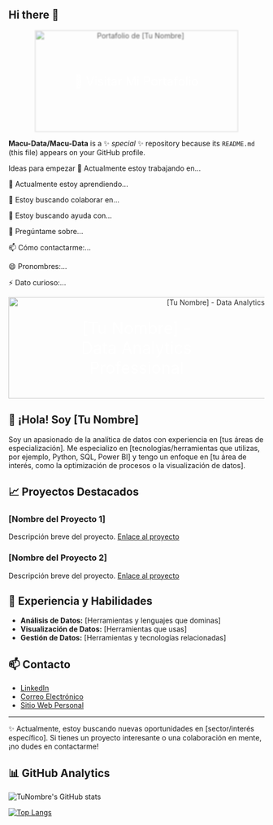 ## Hi there 👋

<div align="center" style="position: relative;">
  <a href="https://tu-sitio-web.com" style="text-decoration: none;">
    <img src="ruta/a/tu/imagen.jpg" alt="Portafolio de [Tu Nombre]" width="400" height="200" style="opacity: 0.7; filter: blur(1px);">
    <div style="position: absolute; top: 50%; left: 50%; transform: translate(-50%, -50%); color: white; font-size: 24px;">
      🔗 Visitar Mi Portafolio
    </div>
  </a>
</div>



**Macu-Data/Macu-Data** is a ✨ _special_ ✨ repository because its `README.md` (this file) appears on your GitHub profile.

Ideas para empezar
🔭 Actualmente estoy trabajando en...

🌱 Actualmente estoy aprendiendo...

👯 Estoy buscando colaborar en...

🤔 Estoy buscando ayuda con...

💬 Pregúntame sobre...

📫 Cómo contactarme:...

😄 Pronombres:...

⚡ Dato curioso:...



<!-- Banner -->
<div align="center" style="position: relative;">
  <a href="https://tusitioportafolio.com" style="text-decoration: none;">
    <img src="ruta/a/tu/banner.jpg" alt="[Tu Nombre] - Data Analytics" width="800" height="200" style="opacity: 0.9;">
    <div style="position: absolute; top: 50%; left: 50%; transform: translate(-50%, -50%); color: white; font-size: 32px;">
      [Tu Nombre] - Data Analytics Professional
    </div>
  </a>
</div>

<!-- Introducción -->
## 👋 ¡Hola! Soy [Tu Nombre]

Soy un apasionado de la analítica de datos con experiencia en [tus áreas de especialización]. Me especializo en [tecnologías/herramientas que utilizas, por ejemplo, Python, SQL, Power BI] y tengo un enfoque en [tu área de interés, como la optimización de procesos o la visualización de datos].

<!-- Proyectos Destacados -->
## 📈 Proyectos Destacados

### [Nombre del Proyecto 1]
Descripción breve del proyecto. [Enlace al proyecto](ruta/al/proyecto1)

### [Nombre del Proyecto 2]
Descripción breve del proyecto. [Enlace al proyecto](ruta/al/proyecto2)

<!-- Experiencia y Habilidades -->
## 💼 Experiencia y Habilidades

- **Análisis de Datos:** [Herramientas y lenguajes que dominas]
- **Visualización de Datos:** [Herramientas que usas]
- **Gestión de Datos:** [Herramientas y tecnologías relacionadas]

<!-- Contacto -->
## 📫 Contacto

- [LinkedIn](https://www.linkedin.com/in/tu-perfil)  
- [Correo Electrónico](mailto:tuemail@dominio.com)  
- [Sitio Web Personal](https://tusitioportafolio.com)  

<!-- Footer o Información Adicional -->
---

✨ Actualmente, estoy buscando nuevas oportunidades en [sector/interés específico]. Si tienes un proyecto interesante o una colaboración en mente, ¡no dudes en contactarme!


## 📊 GitHub Analytics

![TuNombre's GitHub stats](https://github-readme-stats.vercel.app/api?username=Macu-Data&show_icons=true&theme=radical)

[![Top Langs](https://github-readme-stats.vercel.app/api/top-langs/?username=Macu-Data&layout=compact)](https://github.com/anuraghazra/github-readme-stats)
